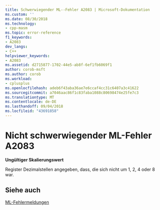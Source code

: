 ```yaml
---
title: Schwerwiegender ML--Fehler A2083 | Microsoft-Dokumentation
ms.custom: ''
ms.date: 08/30/2018
ms.technology:
- cpp-masm
ms.topic: error-reference
f1_keywords:
- A2083
dev_langs:
- C++
helpviewer_keywords:
- A2083
ms.assetid: d2715877-1702-44e5-ab8f-6ef1fb6069f1
author: corob-msft
ms.author: corob
ms.workload:
- cplusplus
ms.openlocfilehash: adeb6f43aba36ae7e6ccaf4cc31c6407a3c41622
ms.sourcegitcommit: a7046aac86f1c83faba1088c80698474e25fe7c3
ms.translationtype: MT
ms.contentlocale: de-DE
ms.lasthandoff: 09/04/2018
ms.locfileid: "43691858"
---
```

# <a name="ml-nonfatal-error-a2083"></a>Nicht schwerwiegender ML-Fehler A2083

**Ungültiger Skalierungswert**

Register Dezimalstellen angegeben, dass, die sich nicht um 1, 2, 4 oder 8 war.

## <a name="see-also"></a>Siehe auch

[ML-Fehlermeldungen](../../assembler/masm/ml-error-messages.md)<br/>